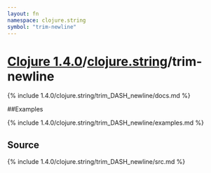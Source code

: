 ```yaml
---
layout: fn
namespace: clojure.string
symbol: "trim-newline"
---
```


# [Clojure 1.4.0](../../)/[clojure.string](../)/trim-newline

{% include 1.4.0/clojure.string/trim_DASH_newline/docs.md %}

##Examples

{% include 1.4.0/clojure.string/trim_DASH_newline/examples.md %}
## Source
{% include 1.4.0/clojure.string/trim_DASH_newline/src.md %}

